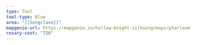 ```yaml
---
type: Tool
tool-type: Blue
area: "[[Songclave]]"
mapgenie-url: https://mapgenie.io/hollow-knight-silksong/maps/pharloom?locationIds=478881
rosary-cost: "720"
---
```


